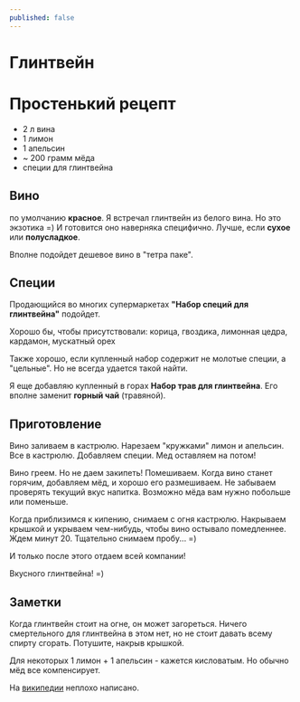 ```yaml
---
published: false
---
```


# Глинтвейн

Простенький рецепт
==================

- 2 л вина
- 1 лимон
- 1 апельсин
- ~ 200 грамм мёда
- специи для глинтвейна

Вино
------------------
по умолчанию **красное**. Я встречал глинтвейн из белого вина. Но это экзотика =) И готовится оно наверняка специфично.
Лучше, если **сухое** или **полусладкое**.

Вполне подойдет дешевое вино в "тетра паке".

Специи
-------------------
Продающийся во многих супермаркетах **"Набор специй для глинтвейна"** подойдет.

Хорошо бы, чтобы присутствовали:
	корица, гвоздика, лимонная цедра, кардамон, мускатный орех

Также хорошо, если купленный набор содержит не молотые специи, а "цельные". Но не всегда удается такой найти.

Я еще добавляю купленный в горах **Набор трав для глинтвейна**. Его вполне заменит **горный чай** (травяной).

Приготовление
-------------------
Вино заливаем в кастрюлю.
Нарезаем "кружками" лимон и апельсин. Все в кастрюлю.
Добавляем специи.
Мед оставляем на потом!

Вино греем. Но не даем закипеть!
Помешиваем.
Когда вино станет горячим, добавляем мёд, и хорошо его размешиваем.
Не забываем проверять текущий вкус напитка.
Возможно мёда вам нужно побольше или поменьше.

Когда приблизимся к кипению, снимаем с огня кастрюлю. Накрываем крышкой и укрываем чем-нибудь, чтобы вино остывало помедленнее.
Ждем минут 20.
Тщательно снимаем пробу... =)

И только после этого отдаем всей компании!

Вкусного глинтвейна! =)

Заметки
-------------------
Когда глинтвейн стоит на огне, он может загореться.
Ничего смертельного для глинтвейна в этом нет, но не стоит давать всему спирту сгорать.
Потушите, накрыв крышкой.

Для некоторых 1 лимон + 1 апельсин - кажется кисловатым.
Но обычно мёд все компенсирует.

На [википедии](https://ru.wikipedia.org/wiki/%D0%93%D0%BB%D0%B8%D0%BD%D1%82%D0%B2%D0%B5%D0%B9%D0%BD) неплохо написано.

